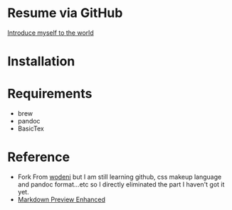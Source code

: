 # Resume via GitHub
[Introduce myself to the world](https://huixin-tw.github.io/Resume/)

# Installation

# Requirements
- brew
- pandoc
- BasicTex

# Reference
- Fork From [wodeni](https://github.com/wodeni/nimo-markdown-cv) but I am still learning github, css makeup language and pandoc format...etc so I directly eliminated the part I haven't got it yet.
- [Markdown Preview Enhanced](https://shd101wyy.github.io/markdown-preview-enhanced/#/)
